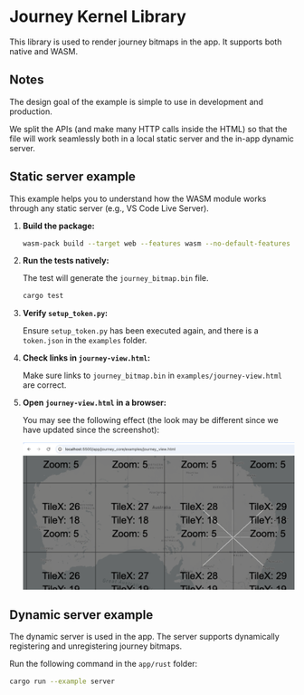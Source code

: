 # Journey Kernel Library

This library is used to render journey bitmaps in the app. It supports both native and WASM.

## Notes

The design goal of the example is simple to use in development and production.

We split the APIs (and make many HTTP calls inside the HTML) so that the file will work seamlessly both in a local static server and the in-app dynamic server.

## Static server example

This example helps you to understand how the WASM module works through any static server (e.g., VS Code Live Server).

1. **Build the package:**

   ```bash
   wasm-pack build --target web --features wasm --no-default-features
   ```

2. **Run the tests natively:**

   The test will generate the `journey_bitmap.bin` file.

   ```bash
   cargo test
   ```

3. **Verify `setup_token.py`:**

   Ensure `setup_token.py` has been executed again, and there is a `token.json` in the `examples` folder.

4. **Check links in `journey-view.html`:**

   Make sure links to `journey_bitmap.bin` in `examples/journey-view.html` are correct.

5. **Open `journey-view.html` in a browser:**

   You may see the following effect (the look may be different since we have updated since the screenshot):

   ![journey_view](journey_view.png)

## Dynamic server example

The dynamic server is used in the app. The server supports dynamically registering and unregistering journey bitmaps.

Run the following command in the `app/rust` folder:

```bash
cargo run --example server
```

